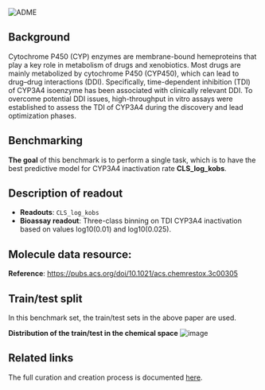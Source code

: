 ![ADME](https://pubs.acs.org/cms/10.1021/acs.chemrestox.3c00305/asset/images/medium/tx3c00305_0006.gif) 

## Background

Cytochrome P450 (CYP) enzymes are membrane-bound hemeproteins that play a key role in metabolism of drugs and xenobiotics. Most drugs are mainly metabolized by cytochrome P450 (CYP450), which can lead to drug–drug interactions (DDI). Specifically, time-dependent inhibition (TDI) of CYP3A4 isoenzyme has been associated with clinically relevant DDI. To overcome potential DDI issues, high-throughput in vitro assays were established to assess the TDI of CYP3A4 during the discovery and lead optimization phases.

## Benchmarking
**The goal** of this benchmark is to perform a single task, which is to have the best predictive model for CYP3A4 inactivation rate **CLS_log_kobs**. 


## Description of readout 
- **Readouts**: `CLS_log_kobs`
- **Bioassay readout**: Three-class binning on TDI CYP3A4 inactivation based on values log10(0.01) and log10(0.025).

## Molecule data resource:
**Reference**: https://pubs.acs.org/doi/10.1021/acs.chemrestox.3c00305

## Train/test split
In this benchmark set, the train/test sets in the above paper are used. 

**Distribution of the train/test in the chemical space**
![image](https://storage.googleapis.com/polaris-public/polaris-recipes/org-novartis/CYP/figures/paper_split_chemspace.png)


## Related links
The full curation and creation process is documented [here](https://github.com/polaris-hub/polaris-recipes/org-Novartis/CYP/01_CYP3A4_data_curation.ipynb).
